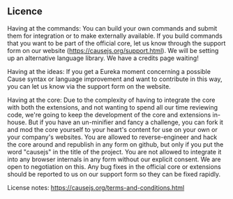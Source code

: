 Licence
-------

Having at the commands:
You can build your own commands and submit them for integration or to make externally available.
If you build commands that you want to be part of the official core, let us know through the support form on our website (https://causejs.org/support.html).
We will be setting up an alternative language library. We have a credits page waiting!

Having at the ideas:
If you get a Eureka moment concerning a possible Cause syntax or language improvement and want to contribute in this way, you can let us know via the support form on the website.

Having at the core:
Due to the complexity of having to integrate the core with both the extensions, and not wanting to spend all our time reviewing code, we're going to keep the development of the core and extensions in-house.
But if you have an un-minifier and fancy a challenge, you can fork it and mod the core yourself to your heart's content for use on your own or your company's websites.
You are allowed to reverse-engineer and hack the core around and republish in any form on github, but only if you put the word "causejs" in the title of the project.
You are not allowed to integrate it into any browser internals in any form without our explicit consent. We are open to negotiation on this.
Any bug fixes in the official core or extensions should be reported to us on our support form so they can be fixed rapidly.

License notes:
https://causejs.org/terms-and-conditions.html
